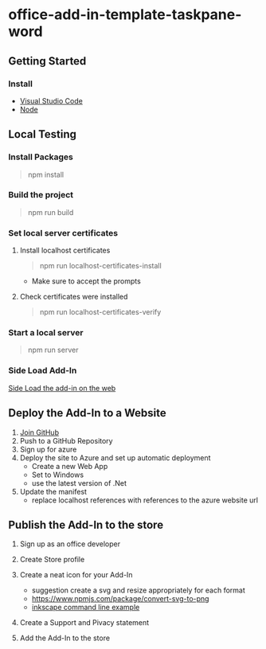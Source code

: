 # office-add-in-template-taskpane-word

## Getting Started 

### Install

* [Visual Studio Code](https://code.visualstudio.com/)
* [Node](https://nodejs.org)

## Local Testing

### Install Packages

> npm install

### Build the project

> npm run build

### Set local server certificates

1. Install localhost certificates
    > npm run localhost-certificates-install

    * Make sure to accept the prompts

1. Check certificates were installed

    > npm run localhost-certificates-verify

### Start a local server

> npm run server

### Side Load Add-In

[Side Load the add-in on the web](https://docs.microsoft.com/en-us/office/dev/add-ins/testing/sideload-office-add-ins-for-testing#sideload-an-office-add-in-in-office-on-the-web)


## Deploy the Add-In to a Website

1. [Join GitHub](https://github.com/join)
1. Push to a GitHub Repository
1. Sign up for azure
1. Deploy the site to Azure and set up automatic deployment
    * Create a new Web App
    * Set to Windows
    * use the latest version of .Net
1. Update the manifest
    * replace localhost references with references to the azure website url

## Publish the Add-In to the store

1. Sign up as an office developer
1. Create Store profile
1. Create a neat icon for your Add-In
    * suggestion create a svg and resize appropriately for each format
    * https://www.npmjs.com/package/convert-svg-to-png
    * [inkscape command line example](https://www.geekality.net/2017/08/24/batch-convert-svg-to-png-on-windows-using-inkscape/)

1. Create a Support and Pivacy statement 
1. Add the Add-In to the store